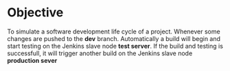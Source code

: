 # Objective
To simulate a software development life cycle of a project. Whenever some changes are pushed to the **dev** branch. Automatically a build will begin and
start testing on the Jenkins slave node **test server**. If the build and testing is successfull, it will trigger another build on the Jenkins slave node **production sever**
